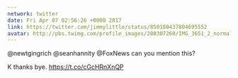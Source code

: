 ```yaml
---
network: twitter
date: Fri Apr 07 02:56:26 +0000 2017
link: https://twitter.com/jimmylittle/status/850180437804695552
avatar: http://pbs.twimg.com/profile_images/280307260/IMG_3651_2_normal.jpg
---
```


@newtgingrich @seanhannity @FoxNews can you mention this? 

K thanks bye. https://t.co/cGcHRnXnQP
